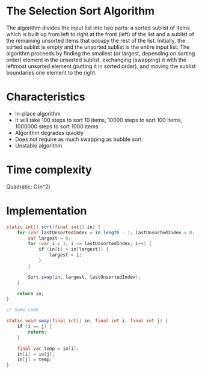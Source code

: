 # The Selection Sort Algorithm

The algorithm divides the input list into two parts: a sorted sublist of items which is built up from left to right at 
the front (left) of the list and a sublist of the remaining unsorted items that occupy the rest of the list. 
Initially, the sorted sublist is empty and the unsorted sublist is the entire input list. The algorithm proceeds by 
finding the smallest (or largest, depending on sorting order) element in the unsorted sublist, exchanging (swapping) 
it with the leftmost unsorted element (putting it in sorted order), and moving the sublist boundaries one element 
to the right.

# Characteristics

- In-place algorithm
- It will take 100 steps to sort 10 items, 10000 steps to sort 100 items, 1000000 steps to sort 1000 items
- Algorithm degrades quickly 
- Does not require as much swapping as bubble sort
- Unstable algorithm

# Time complexity

Quadratic: O(n^2) 

# Implementation

```java
static int[] sort(final int[] in) {
    for (var lastUnsortedIndex = in.length - 1; lastUnsortedIndex > 0; lastUnsortedIndex--) {
        var largest = 0;
        for (var i = 1; i <= lastUnsortedIndex; i++) {
            if (in[i] > in[largest]) {
                largest = i;
            }
        }

        Sort.swap(in, largest, lastUnsortedIndex);
    }

    return in;
}

// Some code

static void swap(final int[] in, final int i, final int j) {
    if (i == j) {
        return;
    }

    final var temp = in[i];
    in[i] = in[j];
    in[j] = temp;
}
```